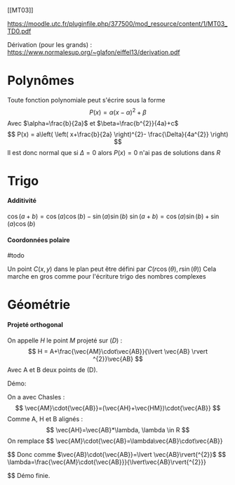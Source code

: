 [[MT03]]

https://moodle.utc.fr/pluginfile.php/377500/mod_resource/content/1/MT03_TD0.pdf


Dérivation (pour les grands) : https://www.normalesup.org/~glafon/eiffel13/derivation.pdf
# Polynômes

Toute fonction polynomiale peut s'écrire sous la forme
$$
P(x) = \alpha(x-\alpha)^2+\beta
$$
Avec $\alpha=\frac{b}{2a}$ et $\beta=\frac{b^{2}}{4a}+c$
$$
P(x) = a\left( \left( x+\frac{b}{2a} \right)^{2}- \frac{\Delta}{4a^{2}} \right)
$$
Il est donc normal que si $\Delta=0$ alors $P(x)=0$ n'ai pas de solutions dans $R$

# Trigo

#### Additivité

$\cos(a+b)=\cos(a)\cos(b)-\sin(a)\sin(b)$
$\sin(a+b)=\cos(a)\sin(b)+\sin(a)\cos(b)$

#### Coordonnées polaire

#todo

Un point $C(x,y)$ dans le plan peut être défini par $C(r\cos(\theta), r\sin(\theta))$
Cela marche en gros comme pour l'écriture trigo des nombres complexes

# Géométrie
#### Projeté orthogonal

On appelle $H$ le point $M$ projeté sur $(D)$ :
$$
H = A+\frac{\vec{AM}\cdot\vec{AB}}{\lvert \vec{AB} \rvert ^{2}}\vec{AB}
$$
Avec A et B deux points de (D).

Démo:

On a avec Chasles :
$$
\vec{AM}\cdot{\vec{AB}}=(\vec{AH}+\vec{HM})\cdot{\vec{AB}}
$$
Comme A, H et B alignés :
$$
\vec{AH}=\vec{AB}*\lambda, \lambda \in R
$$
On remplace
$$
\vec{AM}\cdot{\vec{AB}=\lambda\vec{AB}\cdot\vec{AB}}

$$
Donc comme $\vec{AB}\cdot{\vec{AB}}=\lvert \vec{AB}\rvert{^{2}}$
$$
\lambda=\frac{\vec{AM}\cdot{\vec{AB}}}{\lvert\vec{AB}\rvert{^{2}}}

$$
Démo finie.